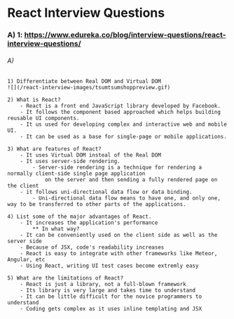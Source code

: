# React Interview Questions

### A) 1: https://www.edureka.co/blog/interview-questions/react-interview-questions/




###### A)

    1) Differentiate between Real DOM and Virtual DOM
    ![](/react-interview-images/tsumtsumshoppreview.gif)

    2) What is React?
        - React is a front end JavaScript library developed by Facebook.
        - It follows the component based approached which helps building reusable UI components.
        - It us used for developing complex and interactive web and mobile UI.
        - It can be used as a base for single-page or mobile applications.

    3) What are features of React?
        - It uses Virtual DOM insteal of the Real DOM
        - It uses server-side rendering.
            - Server-side rendering is a technique for rendering a normally client-side single page application
                on the server and then sending a fully rendered page on the client
        - it follows uni-directional data flow or data binding.
            - Uni-directional data flow means to have one, and only one, way to be transferred to other parts of the applications.

    4) List some of the major advantages of React.
        - It increases the application's performance
            ** In what way?
        - It can be conveniently used on the client side as well as the server side
        - Because of JSX, code's readability increases
        - React is easy to integrate with other frameworks like Meteor, Angular, etc
        - Using React, writing UI test cases become extremly easy

    5) What are the limitations of React?
        - React is just a library, not a full-blown framework
        - Its library is very large and takes time to understand
        - It can be little difficult for the novice programmers to understand
        - Coding gets complex as it uses inline templating and JSX